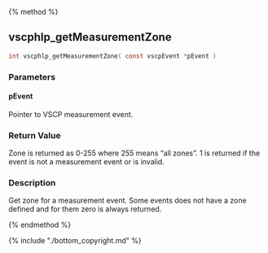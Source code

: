 
{% method %}
## vscphlp_getMeasurementZone

```c
int vscphlp_getMeasurementZone( const vscpEvent *pEvent )
```

### Parameters

#### pEvent
Pointer to VSCP measurement event.

### Return Value
Zone is returned as 0-255 where 255 means “all zones”. 1 is returned if the event is not a measurement event or is invalid. 

### Description
Get zone for a measurement event. Some events does not have a zone defined and for them zero is always returned. 


{% endmethod %}

{% include "./bottom_copyright.md" %}